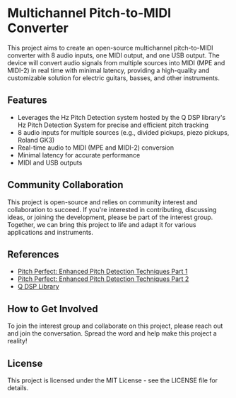 # Multichannel Pitch-to-MIDI Converter

This project aims to create an open-source multichannel pitch-to-MIDI converter with 8 audio inputs, one MIDI output, and one USB output. The device will convert audio signals from multiple sources into MIDI (MPE and MIDI-2) in real time with minimal latency, providing a high-quality and customizable solution for electric guitars, basses, and other instruments.

## Features
- Leverages the Hz Pitch Detection system hosted by the Q DSP library's Hz Pitch Detection System for precise and efficient pitch tracking
- 8 audio inputs for multiple sources (e.g., divided pickups, piezo pickups, Roland GK3)
- Real-time audio to MIDI (MPE and MIDI-2) conversion
- Minimal latency for accurate performance
- MIDI and USB outputs

## Community Collaboration
This project is open-source and relies on community interest and collaboration to succeed. If you're interested in contributing, discussing ideas, or joining the development, please be part of the interest group. Together, we can bring this project to life and adapt it for various applications and instruments.

## <a name="references"></a> References 
- [Pitch Perfect: Enhanced Pitch Detection Techniques Part 1](https://www.cycfi.com/2024/09/pitch-perfect-enhanced-pitch-detection-techniques-part-1/)
- [Pitch Perfect: Enhanced Pitch Detection Techniques Part 2](https://www.cycfi.com/2024/10/pitch-perfect-enhanced-pitch-detection-techniques-part-2/)
- [Q DSP Library](https://github.com/cycfi/q)

## How to Get Involved
To join the interest group and collaborate on this project, please reach out and join the conversation. Spread the word and help make this project a reality!

## License
This project is licensed under the MIT License - see the LICENSE file for details.
